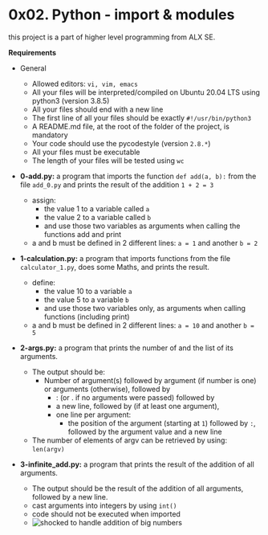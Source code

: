 # 0x02. Python - import & modules
this project is a part of higher level programming from ALX SE.

**Requirements**

- General
  - Allowed editors: `vi, vim, emacs`
  - All your files will be interpreted/compiled on Ubuntu 20.04 LTS using python3 (version 3.8.5)
  - All your files should end with a new line
  - The first line of all your files should be exactly `#!/usr/bin/python3`
  - A README.md file, at the root of the folder of the project, is mandatory
  - Your code should use the pycodestyle (version `2.8.*`)
  - All your files must be executable
  - The length of your files will be tested using `wc`

- **0-add.py:**
a program that imports the function `def add(a, b):` from the file `add_0.py` and prints the result of the addition `1 + 2 = 3`
  - assign:
    - the value 1 to a variable called `a`
    - the value 2 to a variable called `b`
    - and use those two variables as arguments when calling the functions add and print
  - a and b must be defined in 2 different lines: `a = 1` and another `b = 2`

- **1-calculation.py:**
a program that imports functions from the file `calculator_1.py`, does some Maths, and prints the result.
  - define:
    - the value 10 to a variable `a`
    - the value 5 to a variable `b`
    - and use those two variables only, as arguments when calling functions (including print)
  - a and b must be defined in 2 different lines: `a = 10` and another `b = 5`

- **2-args.py:**
a program that prints the number of and the list of its arguments.
  - The output should be:
    - Number of argument(s) followed by argument (if number is one) or arguments (otherwise), followed by
      - : (or . if no arguments were passed) followed by
      - a new line, followed by (if at least one argument),
      - one line per argument:
        - the position of the argument (starting at `1`) followed by `:`, followed by the argument value and a new line
  - The number of elements of argv can be retrieved by using: `len(argv)`

- **3-infinite_add.py:**
a program that prints the result of the addition of all arguments.
  - The output should be the result of the addition of all arguments, followed by a new line.
  - cast arguments into integers by using `int()`
  - code should not be executed when imported
  - ![shocked to handle addition of big numbers](https://th.bing.com/th/id/OIP.C_v1yRhmotHXYW5IViBscQHaFH?pid=ImgDet&w=616&h=425&rs=1)
